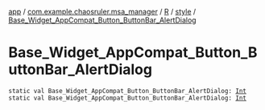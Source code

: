 [app](../../../index.md) / [com.example.chaosruler.msa_manager](../../index.md) / [R](../index.md) / [style](index.md) / [Base_Widget_AppCompat_Button_ButtonBar_AlertDialog](.)

# Base_Widget_AppCompat_Button_ButtonBar_AlertDialog

`static val Base_Widget_AppCompat_Button_ButtonBar_AlertDialog: `[`Int`](https://kotlinlang.org/api/latest/jvm/stdlib/kotlin/-int/index.html)
`static val Base_Widget_AppCompat_Button_ButtonBar_AlertDialog: `[`Int`](https://kotlinlang.org/api/latest/jvm/stdlib/kotlin/-int/index.html)